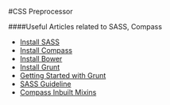 #CSS Preprocessor

####Useful Articles related to SASS, Compass

* [Install SASS](http://sass-lang.com/install)
* [Install Compass](http://compass-style.org/install/)
* [Install Bower](http://bower.io/#install-bower)
* [Install Grunt](http://gruntjs.com/getting-started)
* [Getting Started with Grunt](http://blog.teamtreehouse.com/getting-started-with-grunt)
* [SASS Guideline](http://sass-guidelin.es/)
* [Compass Inbuilt Mixins](http://compass-style.org/index/mixins/)
